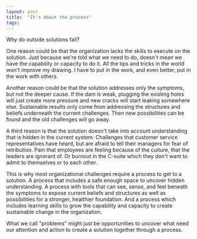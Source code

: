 ```yaml
---
layout: post
title:  "It's about the process"
tags: 
---
```


Why do outside solutions fail?

One reason could be that the organization lacks the skills to execute on the solution. Just because we're told what we need to do, doesn't mean we have the capability or capacity to do it. All the tips and tricks in the world won't improve my drawing. I have to put in the work, and even better, put in the work with others. 

Another reason could be that the solution addresses only the symptoms, but not the deeper cause. If the dam is weak, plugging the existing holes will just create more pressure and new cracks will start leaking somewhere else. Sustainable results only come from addressing the structures and beliefs underneath the current challenges. Then new possibilities can be found and the old challenges will go away.

A third reason is that the solution doesn't take into account understanding that is hidden in the current system. Challenges that customer service representatives have heard, but are afraid to tell their managers for fear of retribution. Pain that employees are feeling because of the culture, that the leaders are ignorant of. Or burnout in the C-suite which they don't want to admit to themselves or to each other.

This is why most organizational challenges require a process to get to a solution. A process that includes a safe enough space to uncover hidden understanding. A process with tools that can see, sense, and feel beneath the symptoms to expose current beliefs and structures as well as possibilities for a stronger, healthier foundation. And a process which includes learning skills to grow the capability and capacity to create sustainable change in the organization.

What we call "problems" might just be opportunities to uncover what need our attention and action to create a solution together through a process.